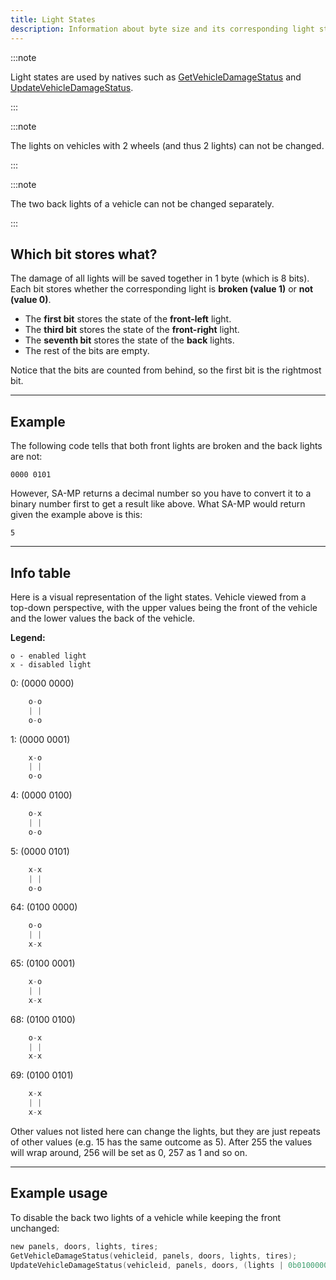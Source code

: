 ```yaml
---
title: Light States
description: Information about byte size and its corresponding light state bits.
---
```


:::note

Light states are used by natives such as [GetVehicleDamageStatus](../functions/GetVehicleDamageStatus) and [UpdateVehicleDamageStatus](../functions/UpdateVehicleDamageStatus).

:::

:::note

The lights on vehicles with 2 wheels (and thus 2 lights) can not be changed.

:::

:::note

The two back lights of a vehicle can not be changed separately.

:::

## Which bit stores what?

The damage of all lights will be saved together in 1 byte (which is 8 bits). Each bit stores whether the corresponding light is **broken (value 1)** or **not (value 0)**.

- The **first bit** stores the state of the **front-left** light.
- The **third bit** stores the state of the **front-right** light.
- The **seventh bit** stores the state of the **back** lights.
- The rest of the bits are empty.

Notice that the bits are counted from behind, so the first bit is the rightmost bit.

---
  
## Example

The following code tells that both front lights are broken and the back lights are not:

`0000 0101`

However, SA-MP returns a decimal number so you have to convert it to a binary number first to get a result like above. What SA-MP would return given the example above is this:

`5`

---
  
## Info table

Here is a visual representation of the light states. Vehicle viewed from a top-down perspective, with the upper values being the front of the vehicle and the lower values the back of the vehicle.

**Legend:**

```
o - enabled light
x - disabled light
```

0: (0000 0000)

```c
    o-o
    | |
    o-o
```

1: (0000 0001)

```c
    x-o
    | |
    o-o
```

4: (0000 0100)

```c
    o-x
    | |
    o-o
```

5: (0000 0101)

```c
    x-x
    | |
    o-o
```

64: (0100 0000)

```c
    o-o
    | |
    x-x
```

65: (0100 0001)

```c
    x-o
    | |
    x-x
```

68: (0100 0100)

```c
    o-x
    | |
    x-x
```

69: (0100 0101)

```c
    x-x
    | |
    x-x
```

Other values not listed here can change the lights, but they are just repeats of other values (e.g. 15 has the same outcome as 5). After 255 the values will wrap around, 256 will be set as 0, 257 as 1 and so on.

---
  
## Example usage

To disable the back two lights of a vehicle while keeping the front unchanged:

```c
new panels, doors, lights, tires;
GetVehicleDamageStatus(vehicleid, panels, doors, lights, tires);
UpdateVehicleDamageStatus(vehicleid, panels, doors, (lights | 0b01000000), tires); // The '0b' part means that the following number is in binary. Just the same way that '0x' indicates a hexadecimal number.
```
